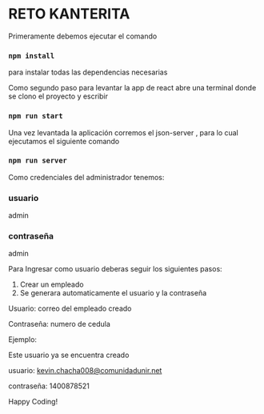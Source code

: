 # RETO KANTERITA

Primeramente debemos ejecutar el comando 

### `npm install`

para instalar todas las dependencias necesarias 

Como segundo paso para levantar la app de react abre una terminal donde se clono el proyecto y escribir 

### `npm run start`

Una vez levantada la aplicación corremos el json-server , para lo cual ejecutamos el siguiente comando 

### `npm run server` 

Como credenciales del administrador tenemos:

### usuario
 admin
### contraseña
admin


Para Ingresar como usuario deberas seguir los siguientes pasos:

1. Crear un empleado 
2. Se generara automaticamente el usuario y la contraseña

Usuario: correo del empleado creado

Contraseña: numero de cedula

Ejemplo:

Este usuario ya se encuentra creado

usuario: kevin.chacha008@comunidadunir.net

contraseña: 1400878521

Happy Coding! 
